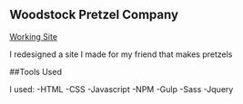 ## Woodstock Pretzel Company
[Working Site](cameronmcdonald.me/wpc/index.html) 

I redesigned a site I made for my friend that makes pretzels

##Tools Used 

I used:
-HTML
-CSS
-Javascript
-NPM
-Gulp
-Sass
-Jquery